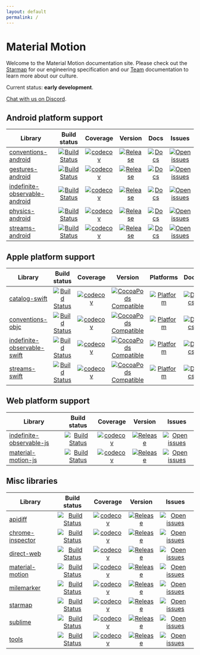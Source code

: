 ```yaml
---
layout: default
permalink: /
---
```


# Material Motion

Welcome to the Material Motion documentation site. Please check out the [Starmap](starmap/) for our engineering specification and our [Team](team/) documentation to learn more about our culture.

Current status: **early development**.

[Chat with us on Discord](https://discord.gg/ZJyGXza).

## Android platform support

| Library | Build status | Coverage | Version | Docs | Issues |
|---------|:------------:|:--------:|:-------:|:----:|:------:|
| [conventions-android](https://github.com/material-motion/conventions-android/) | [![Build Status](https://img.shields.io/travis/material-motion/conventions-android/develop.svg)](https://travis-ci.org/material-motion/conventions-android/) | [![codecov](https://img.shields.io/codecov/c/github/material-motion/conventions-android/develop.svg)](https://codecov.io/gh/material-motion/conventions-android/) | [![Release](https://img.shields.io/github/release/material-motion/conventions-android.svg)](https://github.com/material-motion/conventions-android/releases/latest/) | [![Docs](https://img.shields.io/badge/jitpack-docs-green.svg)](null) | [![Open issues](https://img.shields.io/github/issues/material-motion/conventions-android.svg)](https://github.com/material-motion/conventions-android/issues/) |
| [gestures-android](https://github.com/material-motion/gestures-android/) | [![Build Status](https://img.shields.io/travis/material-motion/gestures-android/develop.svg)](https://travis-ci.org/material-motion/gestures-android/) | [![codecov](https://img.shields.io/codecov/c/github/material-motion/gestures-android/develop.svg)](https://codecov.io/gh/material-motion/gestures-android/) | [![Release](https://img.shields.io/github/release/material-motion/gestures-android.svg)](https://github.com/material-motion/gestures-android/releases/latest/) | [![Docs](https://img.shields.io/badge/jitpack-docs-green.svg)]() | [![Open issues](https://img.shields.io/github/issues/material-motion/gestures-android.svg)](https://github.com/material-motion/gestures-android/issues/) |
| [indefinite-observable-android](https://github.com/material-motion/indefinite-observable-android/) | [![Build Status](https://img.shields.io/travis/material-motion/indefinite-observable-android/develop.svg)](https://travis-ci.org/material-motion/indefinite-observable-android/) | [![codecov](https://img.shields.io/codecov/c/github/material-motion/indefinite-observable-android/develop.svg)](https://codecov.io/gh/material-motion/indefinite-observable-android/) | [![Release](https://img.shields.io/github/release/material-motion/indefinite-observable-android.svg)](https://github.com/material-motion/indefinite-observable-android/releases/latest/) | [![Docs](https://img.shields.io/badge/jitpack-docs-green.svg)]() | [![Open issues](https://img.shields.io/github/issues/material-motion/indefinite-observable-android.svg)](https://github.com/material-motion/indefinite-observable-android/issues/) |
| [physics-android](https://github.com/material-motion/physics-android/) | [![Build Status](https://img.shields.io/travis/material-motion/physics-android/develop.svg)](https://travis-ci.org/material-motion/physics-android/) | [![codecov](https://img.shields.io/codecov/c/github/material-motion/physics-android/develop.svg)](https://codecov.io/gh/material-motion/physics-android/) | [![Release](https://img.shields.io/github/release/material-motion/physics-android.svg)](https://github.com/material-motion/physics-android/releases/latest/) | [![Docs](https://img.shields.io/badge/jitpack-docs-green.svg)]() | [![Open issues](https://img.shields.io/github/issues/material-motion/physics-android.svg)](https://github.com/material-motion/physics-android/issues/) |
| [streams-android](https://github.com/material-motion/streams-android/) | [![Build Status](https://img.shields.io/travis/material-motion/streams-android/develop.svg)](https://travis-ci.org/material-motion/streams-android/) | [![codecov](https://img.shields.io/codecov/c/github/material-motion/streams-android/develop.svg)](https://codecov.io/gh/material-motion/streams-android/) | [![Release](https://img.shields.io/github/release/material-motion/streams-android.svg)](https://github.com/material-motion/streams-android/releases/latest/) | [![Docs](https://img.shields.io/badge/jitpack-docs-green.svg)]() | [![Open issues](https://img.shields.io/github/issues/material-motion/streams-android.svg)](https://github.com/material-motion/streams-android/issues/) |

## Apple platform support

| Library | Build status | Coverage | Version | Platforms | Docs | Issues |
|---------|:------------:|:--------:|:-------:|:---------:|:----:|:------:|
| [catalog-swift](https://github.com/material-motion/catalog-swift) | [![Build Status](https://img.shields.io/travis/material-motion/catalog-swift/develop.svg)](https://travis-ci.org/material-motion/catalog-swift/) | [![codecov](https://img.shields.io/codecov/c/github/material-motion/catalog-swift/develop.svg)](https://codecov.io/gh/material-motion/catalog-swift/) | [![CocoaPods Compatible](https://img.shields.io/cocoapods/v/.svg)](https://cocoapods.org/pods//) | [![Platform](https://img.shields.io/cocoapods/p/.svg)](http://cocoadocs.org/docsets/) | [![Docs](https://img.shields.io/cocoapods/metrics/doc-percent/.svg)]() | [![Open issues](https://img.shields.io/github/issues/material-motion/catalog-swift.svg)](https://github.com/material-motion/catalog-swift/issues/) |
| [conventions-objc](https://github.com/material-motion/conventions-objc) | [![Build Status](https://img.shields.io/travis/material-motion/conventions-objc/develop.svg)](https://travis-ci.org/material-motion/conventions-objc/) | [![codecov](https://img.shields.io/codecov/c/github/material-motion/conventions-objc/develop.svg)](https://codecov.io/gh/material-motion/conventions-objc/) | [![CocoaPods Compatible](https://img.shields.io/cocoapods/v/.svg)](https://cocoapods.org/pods//) | [![Platform](https://img.shields.io/cocoapods/p/.svg)](http://cocoadocs.org/docsets/) | [![Docs](https://img.shields.io/cocoapods/metrics/doc-percent/.svg)]() | [![Open issues](https://img.shields.io/github/issues/material-motion/conventions-objc.svg)](https://github.com/material-motion/conventions-objc/issues/) |
| [indefinite-observable-swift](https://github.com/material-motion/indefinite-observable-swift) | [![Build Status](https://img.shields.io/travis/material-motion/indefinite-observable-swift/develop.svg)](https://travis-ci.org/material-motion/indefinite-observable-swift/) | [![codecov](https://img.shields.io/codecov/c/github/material-motion/indefinite-observable-swift/develop.svg)](https://codecov.io/gh/material-motion/indefinite-observable-swift/) | [![CocoaPods Compatible](https://img.shields.io/cocoapods/v/IndefiniteObservable.svg)](https://cocoapods.org/pods/IndefiniteObservable/) | [![Platform](https://img.shields.io/cocoapods/p/IndefiniteObservable.svg)](http://cocoadocs.org/docsets/IndefiniteObservable) | [![Docs](https://img.shields.io/cocoapods/metrics/doc-percent/IndefiniteObservable.svg)](http://cocoadocs.org/docsets/IndefiniteObservable/) | [![Open issues](https://img.shields.io/github/issues/material-motion/indefinite-observable-swift.svg)](https://github.com/material-motion/indefinite-observable-swift/issues/) |
| [streams-swift](https://github.com/material-motion/streams-swift) | [![Build Status](https://img.shields.io/travis/material-motion/streams-swift/develop.svg)](https://travis-ci.org/material-motion/streams-swift/) | [![codecov](https://img.shields.io/codecov/c/github/material-motion/streams-swift/develop.svg)](https://codecov.io/gh/material-motion/streams-swift/) | [![CocoaPods Compatible](https://img.shields.io/cocoapods/v/.svg)](https://cocoapods.org/pods//) | [![Platform](https://img.shields.io/cocoapods/p/.svg)](http://cocoadocs.org/docsets/) | [![Docs](https://img.shields.io/cocoapods/metrics/doc-percent/.svg)]() | [![Open issues](https://img.shields.io/github/issues/material-motion/streams-swift.svg)](https://github.com/material-motion/streams-swift/issues/) |

## Web platform support

| Library | Build status | Coverage | Version | Issues |
|---------|:------------:|:--------:|:-------:|:------:|
| [indefinite-observable-js](https://github.com/material-motion/indefinite-observable-js) | [![Build Status](https://img.shields.io/travis/material-motion/indefinite-observable-js/develop.svg)](https://travis-ci.org/material-motion/indefinite-observable-js/) | [![codecov](https://img.shields.io/codecov/c/github/material-motion/indefinite-observable-js/develop.svg)](https://codecov.io/gh/material-motion/indefinite-observable-js/) | [![Release](https://img.shields.io/npm/v/indefinite-observable.svg)](https://www.npmjs.com/package/indefinite-observable/) | [![Open issues](https://img.shields.io/github/issues/material-motion/indefinite-observable-js.svg)](https://github.com/material-motion/indefinite-observable-js/issues/) |
| [material-motion-js](https://github.com/material-motion/material-motion-js) | [![Build Status](https://img.shields.io/travis/material-motion/material-motion-js/develop.svg)](https://travis-ci.org/material-motion/material-motion-js/) | [![codecov](https://img.shields.io/codecov/c/github/material-motion/material-motion-js/develop.svg)](https://codecov.io/gh/material-motion/material-motion-js/) | [![Release](https://img.shields.io/npm/v/material-motion.svg)](https://www.npmjs.com/package/material-motion/) | [![Open issues](https://img.shields.io/github/issues/material-motion/material-motion-js.svg)](https://github.com/material-motion/material-motion-js/issues/) |

## Misc libraries

| Library | Build status | Coverage | Version | Issues |
|---------|:------------:|:--------:|:-------:|:------:|
| [apidiff](https://github.com/material-motion/apidiff/) | [![Build Status](https://img.shields.io/travis/material-motion/apidiff/develop.svg)](https://travis-ci.org/material-motion/apidiff/) | [![codecov](https://img.shields.io/codecov/c/github/material-motion/apidiff/develop.svg)](https://codecov.io/gh/material-motion/apidiff/) | [![Release](https://img.shields.io/github/release/material-motion/apidiff.svg)](https://github.com/material-motion/apidiff/releases/latest/) | [![Open issues](https://img.shields.io/github/issues/material-motion/apidiff.svg)](https://github.com/material-motion/apidiff/issues/) |
| [chrome-inspector](https://github.com/material-motion/chrome-inspector/) | [![Build Status](https://img.shields.io/travis/material-motion/chrome-inspector/develop.svg)](https://travis-ci.org/material-motion/chrome-inspector/) | [![codecov](https://img.shields.io/codecov/c/github/material-motion/chrome-inspector/develop.svg)](https://codecov.io/gh/material-motion/chrome-inspector/) | [![Release](https://img.shields.io/github/release/material-motion/chrome-inspector.svg)](https://github.com/material-motion/chrome-inspector/releases/latest/) | [![Open issues](https://img.shields.io/github/issues/material-motion/chrome-inspector.svg)](https://github.com/material-motion/chrome-inspector/issues/) |
| [direct-web](https://github.com/material-motion/direct-web/) | [![Build Status](https://img.shields.io/travis/material-motion/direct-web/develop.svg)](https://travis-ci.org/material-motion/direct-web/) | [![codecov](https://img.shields.io/codecov/c/github/material-motion/direct-web/develop.svg)](https://codecov.io/gh/material-motion/direct-web/) | [![Release](https://img.shields.io/github/release/material-motion/direct-web.svg)](https://github.com/material-motion/direct-web/releases/latest/) | [![Open issues](https://img.shields.io/github/issues/material-motion/direct-web.svg)](https://github.com/material-motion/direct-web/issues/) |
| [material-motion](https://github.com/material-motion/material-motion/) | [![Build Status](https://img.shields.io/travis/material-motion/material-motion/develop.svg)](https://travis-ci.org/material-motion/material-motion/) | [![codecov](https://img.shields.io/codecov/c/github/material-motion/material-motion/develop.svg)](https://codecov.io/gh/material-motion/material-motion/) | [![Release](https://img.shields.io/github/release/material-motion/material-motion.svg)](https://github.com/material-motion/material-motion/releases/latest/) | [![Open issues](https://img.shields.io/github/issues/material-motion/material-motion.svg)](https://github.com/material-motion/material-motion/issues/) |
| [milemarker](https://github.com/material-motion/milemarker/) | [![Build Status](https://img.shields.io/travis/material-motion/milemarker/develop.svg)](https://travis-ci.org/material-motion/milemarker/) | [![codecov](https://img.shields.io/codecov/c/github/material-motion/milemarker/develop.svg)](https://codecov.io/gh/material-motion/milemarker/) | [![Release](https://img.shields.io/github/release/material-motion/milemarker.svg)](https://github.com/material-motion/milemarker/releases/latest/) | [![Open issues](https://img.shields.io/github/issues/material-motion/milemarker.svg)](https://github.com/material-motion/milemarker/issues/) |
| [starmap](https://github.com/material-motion/starmap/) | [![Build Status](https://img.shields.io/travis/material-motion/starmap/develop.svg)](https://travis-ci.org/material-motion/starmap/) | [![codecov](https://img.shields.io/codecov/c/github/material-motion/starmap/develop.svg)](https://codecov.io/gh/material-motion/starmap/) | [![Release](https://img.shields.io/github/release/material-motion/starmap.svg)](https://github.com/material-motion/starmap/releases/latest/) | [![Open issues](https://img.shields.io/github/issues/material-motion/starmap.svg)](https://github.com/material-motion/starmap/issues/) |
| [sublime](https://github.com/material-motion/sublime/) | [![Build Status](https://img.shields.io/travis/material-motion/sublime/develop.svg)](https://travis-ci.org/material-motion/sublime/) | [![codecov](https://img.shields.io/codecov/c/github/material-motion/sublime/develop.svg)](https://codecov.io/gh/material-motion/sublime/) | [![Release](https://img.shields.io/github/release/material-motion/sublime.svg)](https://github.com/material-motion/sublime/releases/latest/) | [![Open issues](https://img.shields.io/github/issues/material-motion/sublime.svg)](https://github.com/material-motion/sublime/issues/) |
| [tools](https://github.com/material-motion/tools/) | [![Build Status](https://img.shields.io/travis/material-motion/tools/develop.svg)](https://travis-ci.org/material-motion/tools/) | [![codecov](https://img.shields.io/codecov/c/github/material-motion/tools/develop.svg)](https://codecov.io/gh/material-motion/tools/) | [![Release](https://img.shields.io/github/release/material-motion/tools.svg)](https://github.com/material-motion/tools/releases/latest/) | [![Open issues](https://img.shields.io/github/issues/material-motion/tools.svg)](https://github.com/material-motion/tools/issues/) |
